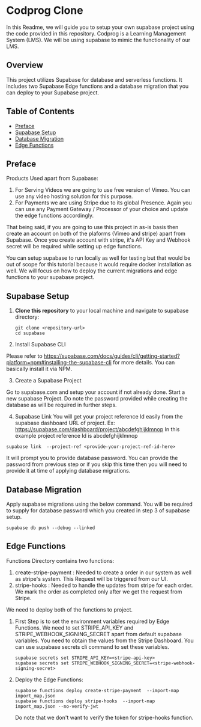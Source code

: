 # Codprog Clone

In this Readme, we will guide you to setup your own supabase project using the
code provided in this repository. Codprog is a Learning Management System (LMS).
We will be using supabase to mimic the functionality of our LMS.

## Overview

This project utilizes Supabase for database and serverless functions. It
includes two Supabase Edge functions and a database migration that you can
deploy to your Supabase project.

## Table of Contents

- [Preface](#Preface)
- [Supabase Setup](#supabase-setup)
- [Database Migration](#database-migration)
- [Edge Functions](#edge-functions)

## Preface

Products Used apart from Supabase:

1. For Serving Videos we are going to use free version of Vimeo. You can use any
   video hosting solution for this purpose.
2. For Payments we are using Stripe due to its global Presence. Again you can
   use any Payment Gateway / Processor of your choice and update the edge
   functions accordingly.

That being said, if you are going to use this project in as-is basis then create
an account on both of the plaforms (Vimeo and stripe) apart from Supabase. Once
you create account with stripe, it's API Key and Webhook secret will be required
while setting up edge functions.

You can setup supabase to run locally as well for testing but that would be out
of scope for this tutorial because it would require docker installation as well.
We will focus on how to deploy the current migrations and edge functions to your
supabase project.

## Supabase Setup

1. **Clone this repository** to your local machine and navigate to supabase
   directory:

   ```shell
   git clone <repository-url>
   cd supabase
   ```

2. Install Supabase CLI

Please refer to
https://supabase.com/docs/guides/cli/getting-started?platform=npm#installing-the-supabase-cli
for more details. You can basically install it via NPM.

3. Create a Supabase Project

Go to supabase.com and setup your account if not already done. Start a new
supabase Project. Do note the password provided while creating the database as
will be required in further steps.

4. Supabase Link You will get your project reference Id easily from the supabase
   dashboard URL of project. Ex:
   https://supabase.com/dashboard/project/abcdefghijklmnop In this example
   project reference Id is abcdefghijklmnop

```shell
supabase link  --project-ref <provide-your-project-ref-id-here>
```

It will prompt you to provide database password. You can provide the password
from previous step or if you skip this time then you will need to provide it at
time of applying database migrations.

## Database Migration

Apply supabase migrations using the below command. You will be required to
supply for database password which you created in step 3 of supabase setup.

```shell
supabase db push --debug --linked
```

## Edge Functions

Functions Directory contains two functions:

1. create-stripe-payment : Needed to create a order in our system as well as
   stripe's system. This Request will be triggered from our UI.
2. stripe-hooks : Needed to handle the updates from stripe for each order. We
   mark the order as completed only after we get the request from Stripe.

We need to deploy both of the functions to project.

1. First Step is to set the environment variables required by Edge Functions. We
   need to set STRIPE_API_KEY and STRIPE_WEBHOOK_SIGNING_SECRET apart from
   default supabase variables. You need to obtain the values from the Stripe
   Dashboard. You can use supabase secrets cli command to set these variables.

   ```shell
   supabase secrets set STRIPE_API_KEY=<stripe-api-key>
   supabase secrets set STRIPE_WEBHOOK_SIGNING_SECRET=<stripe-webhook-signing-secret>
   ```

2. Deploy the Edge Functions:
   ```shell
   supabase functions deploy create-stripe-payment  --import-map import_map.json
   supabase functions deploy stripe-hooks  --import-map import_map.json --no-verify-jwt
   ```
   Do note that we don't want to verify the token for stripe-hooks function.
